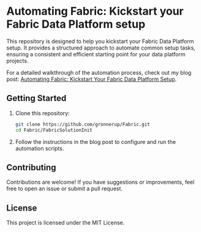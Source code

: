 # Automating Fabric: Kickstart your Fabric Data Platform setup

This repository is designed to help you kickstart your Fabric Data Platform setup. It provides a structured approach to automate common setup tasks, ensuring a consistent and efficient starting point for your data platform projects.

For a detailed walkthrough of the automation process, check out my blog post: [Automating Fabric: Kickstart Your Fabric Data Platform Setup](https://peerinsights.hashnode.dev/automating-fabric-kickstart-your-fabric-data-platform-setup).

## Getting Started

1. Clone this repository:
   ```bash
   git clone https://github.com/gronnerup/Fabric.git
   cd Fabric/FabricSolutionInit
   ```

2. Follow the instructions in the blog post to configure and run the automation scripts.

## Contributing

Contributions are welcome! If you have suggestions or improvements, feel free to open an issue or submit a pull request.

## License

This project is licensed under the MIT License.
